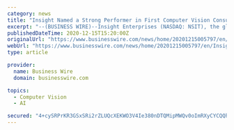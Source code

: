 ```yaml
---
category: news
title: "Insight Named a Strong Performer in First Computer Vision Consultancies Report by Top Independent Research"
excerpt: "--(BUSINESS WIRE)--Insight Enterprises (NASDAQ: NSIT), the global integrator of Insight Intelligent Technology Solutions™ for organizations of all sizes, has been named a strong performer in the report, The Forrester New Wave™: Computer Vision ..."
publishedDateTime: 2020-12-15T15:20:00Z
originalUrl: "https://www.businesswire.com/news/home/20201215005797/en/Insight-Named-a-Strong-Performer-in-First-Computer-Vision-Consultancies-Report-by-Top-Independent-Research"
webUrl: "https://www.businesswire.com/news/home/20201215005797/en/Insight-Named-a-Strong-Performer-in-First-Computer-Vision-Consultancies-Report-by-Top-Independent-Research"
type: article

provider:
  name: Business Wire
  domain: businesswire.com

topics:
  - Computer Vision
  - AI

secured: "4+cySRPrKR3GSxSRi2rZLUQcXEKWO3V4Ie380nDTQMipMWQv0oImRXyCYCQQht72XZ2XPURpSaIYSY0sw5nKeW5+rMOObTtH7c5pI3oHoLymUVJ2TueJe5WBt2+2rK3wxkrtZ3oPWCX5Dxdg1EMUCo99h09MrevZo3fwEkrNyRTlTCoW+rE3U98DvZRJZ2SVOdUlUW9I4O8N6clYpBw6rCwnjOANsI9q2QRCAwOgerlFuDAjegifURFPNas/GVqVzsZN+2pDuBYPzSsfkpZQAmM4ibeUijp+29IECzpE2hXss23rA9zhWm83/zA+TL9BCjC9hXE48BMWZSwONvIyUZ/LcnDwMirkrH+YB0a+oTA=;tKtoUSbTQT/gt8vOWTGC6g=="
---
```


